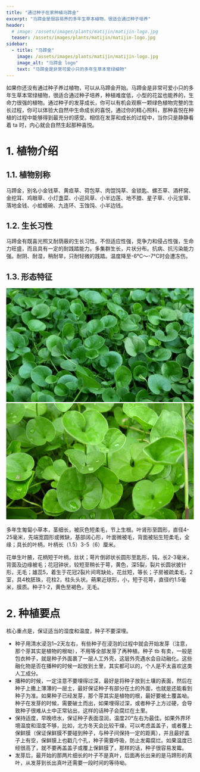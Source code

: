 ```yaml
---
title: "通过种子在家种植马蹄金"
excerpt: "马蹄金是很容易养的多年生草本植物，很适合通过种子培养"
header:
  # image: /assets/images/plants/matijin/matijin-logo.jpg
  teaser: /assets/images/plants/matijin/matijin-logo.jpg
sidebar:
  - title: "马蹄金"
    image: /assets/images/plants/matijin/matijin-logo.jpg
    image_alt: "马蹄金 logo"
    text: "马蹄金是非常可爱小只的多年生草本常绿植物"
---
```


如果你还没有通过种子养过植物，可以从马蹄金开始。马蹄金是非常可爱小只的多年生草本常绿植物，很适合通过种子培养，种植难度低，小型的花盆也能养的，生命力很强的植物。通过种子的发芽成长，你可以有机会观察一颗绿色植物完整的生长过程，你可以体验大自然中生命成长的喜悦，通过你的精心照料，那种喜悦在种植的过程中能够得到最充分的感受。相信在发芽和成长的过程中，当你只是静静看着 ta 时，内心就会自然生起那种喜悦。

# 1. 植物介绍

## 1.1. 植物别称

马蹄金，别名小金钱草、黄疸草、荷包草、肉馄饨草、金锁匙、螺丕草、酒杯窝、金挖耳、鸡眼草、小灯盏菜、小迎风草、小半边莲、地不腊、星子草、小元宝草、落地金钱、小蛤蟆碗、九连环、玉蚀饨、小半边钱。

## 1.2. 生长习性

马蹄金有既喜光照又耐荫蔽的生长习性。不但适应性强，竞争力和侵占性强，生命力旺盛，而且具有一定的耐践踏能力。多集群生长，片状分布。抗病、抗污染能力强。耐阴、耐湿，稍耐旱，只耐轻微的践踏。温度降至-6℃～-7℃时会遭冻伤。

## 1.3. 形态特征

![马蹄金](/assets/images/plants/matijin/matijin-1.jpg)
![马蹄金](/assets/images/plants/matijin/matijin-2.jpg)

多年生匍匐小草本，茎细长，被灰色短柔毛，节上生根。叶肾形至圆形，直径4-25毫米，先端宽圆形或微缺，基部阔心形，叶面微被毛，背面被贴生短柔毛，全缘；具长的叶柄，叶柄长（1.5）3-5（6）厘米。 

花单生叶腋，花柄短于叶柄，丝状；萼片倒卵状长圆形至匙形，钝，长2-3毫米，背面及边缘被毛；花冠钟状，较短至稍长于萼，黄色，深5裂，裂片长圆状披针形，无毛；雄蕊5，着生于花冠2裂片间弯缺处，花丝短，等长；子房被疏柔毛，2室，具4枚胚珠，花柱2，柱头头状。蒴果近球形，小，短于花萼，直径约1.5毫米，膜质。种子1-2，黄色至褐色，无毛。 

# 2. 种植要点

核心重点是，保证适当的湿度和温度，种子不要深埋。

- 种子用清水浸泡1~2天左右，有些种子在浸泡的过程中就会开始发芽（注意，那个芽其实是植物的根呦），不用等全部发芽了再种植。种子 tb 有卖，一般是包衣种子，就是种子外面裹了一层人工外壳，这层外壳遇水会自动融化。这些融化物是否在播种的时候一起放到土里，其实都可以的，个人是不太喜欢这类人工成分。
- 播种的时候，一定注意不要埋得过深，最好是将种子放到土壤的表面，然后在种子上撒上薄薄的一层土，最好保证种子有部分在土的外面，也就是还能看到种子为准。如果种子已经发芽，那个芽其实是植物的根，最好要被土覆盖呦。种子在发芽的时候，需要破土而出，如果埋得过深，或者种子上方过硬，会导致种子很难从土中正常钻出，这样的话种子会腐烂在土里。
- 保持适度，早晚喷水，保证种子表面湿润，温度20°左右为最佳。如果外界环境温度和湿度不够，比如，北方冬天会比较干燥，可以考虑盖盖子，或者覆上保鲜膜（保证保鲜膜不要碰到种子，与种子间保持一定的距离），并且最好盖子上有空，保鲜膜上也戳几个孔，种子需要呼吸，防止发霉腐烂。如果温度已经很高了，就不要再盖盖子或覆上保鲜膜了，那样的话，种子很容易发霉。
- 发芽后，最开始的那两片细长的叶子不是真叶，后面再长出来的是马蹄形的真叶，从发芽到长出真叶还需要一段时间的等待呦。